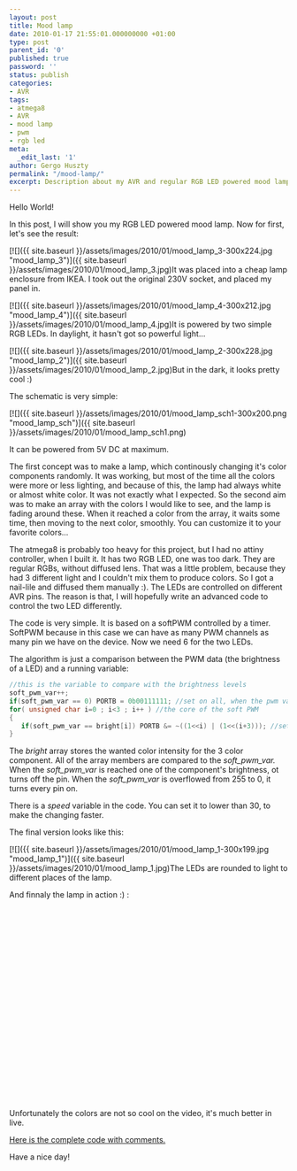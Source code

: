 ```yaml
---
layout: post
title: Mood lamp
date: 2010-01-17 21:55:01.000000000 +01:00
type: post
parent_id: '0'
published: true
password: ''
status: publish
categories:
- AVR
tags:
- atmega8
- AVR
- mood lamp
- pwm
- rgb led
meta:
  _edit_last: '1'
author: Gergo Huszty
permalink: "/mood-lamp/"
excerpt: Description about my AVR and regular RGB LED powered mood lamp
---
```

Hello World!

In this post, I will show you my RGB LED powered mood lamp. Now for first, let's see the result:

[![]({{ site.baseurl }}/assets/images/2010/01/mood_lamp_3-300x224.jpg "mood\_lamp\_3")]({{ site.baseurl }}/assets/images/2010/01/mood_lamp_3.jpg)It was placed into a cheap lamp enclosure from IKEA. I took out the original 230V socket, and placed my panel in.

<!--more-->

[![]({{ site.baseurl }}/assets/images/2010/01/mood_lamp_4-300x212.jpg "mood\_lamp\_4")]({{ site.baseurl }}/assets/images/2010/01/mood_lamp_4.jpg)It is powered by two simple RGB LEDs. In daylight, it hasn't got so powerful light...

[![]({{ site.baseurl }}/assets/images/2010/01/mood_lamp_2-300x228.jpg "mood\_lamp\_2")]({{ site.baseurl }}/assets/images/2010/01/mood_lamp_2.jpg)But in the dark, it looks pretty cool :)

The schematic is very simple:

[![]({{ site.baseurl }}/assets/images/2010/01/mood_lamp_sch1-300x200.png "mood\_lamp\_sch")]({{ site.baseurl }}/assets/images/2010/01/mood_lamp_sch1.png)

It can be powered from 5V DC at maximum.

The first concept was to make a lamp, which continously changing it's color components randomly. It was working, but most of the time all the colors were more or less lighting, and because of this, the lamp had always white or almost white color. It was not exactly what I expected. So the second aim was to make an array with the colors I would like to see, and the lamp is fading around these. When it reached a color from the array, it waits some time, then moving to the next color, smoothly. You can customize it to your favorite colors...

The atmega8 is probably too heavy for this project, but I had no attiny controller, when I built it. It has two RGB LED, one was too dark. They are regular RGBs, without diffused lens. That was a little problem, because they had 3 different light and I couldn't mix them to produce colors. So I got a nail-lile and diffused them manually :). The LEDs are controlled on different AVR pins. The reason is that, I will hopefully write an advanced code to control the two LED differently.

The code is very simple. It is based on a softPWM controlled by a timer. SoftPWM because in this case we can have as many PWM channels as many pin we have on the device. Now we need 6 for the two LEDs.

The algorithm is just a comparison between the PWM data (the brightness of a LED) and a running variable:

```c
//this is the variable to compare with the brightness levels
soft_pwm_var++;
if(soft_pwm_var == 0) PORTB = 0b00111111; //set on all, when the pwm variable is overflowing
for( unsigned char i=0 ; i<3 ; i++ ) //the core of the soft PWM
{
   if(soft_pwm_var == bright[i]) PORTB &= ~((1<<i) | (1<<(i+3))); //set off both LED's color component based on it's brightness level
}
```

The _bright_ array stores the wanted color intensity for the 3 color component. All of the array members are compared to the _soft\_pwm\_var._ When the _soft\_pwm\_var_ is reached one of the component's brightness, ot turns off the pin. When the _soft\_pwm\_var_ is overflowed from 255 to 0, it turns every pin on.

There is a _speed_ variable in the code. You can set it to lower than 30, to make the changing faster.

The final version looks like this:

[![]({{ site.baseurl }}/assets/images/2010/01/mood_lamp_1-300x199.jpg "mood\_lamp\_1")]({{ site.baseurl }}/assets/images/2010/01/mood_lamp_1.jpg)The LEDs are rounded to light to different places of the lamp.

And finnaly the lamp in action :) :

<object width="425" height="350" classid="clsid:d27cdb6e-ae6d-11cf-96b8-444553540000" codebase="http://download.macromedia.com/pub/shockwave/cabs/flash/swflash.cab#version=6,0,40,0"><param name="src" value="http://www.youtube.com/v/n0oD0vT_o0U">
<embed width="425" height="350" type="application/x-shockwave-flash" src="http://www.youtube.com/v/n0oD0vT_o0U"></embed></object>

Unfortunately the colors are not so cool on the video, it's much better in live.

[Here is the complete code with comments.](https://libesz.digitaltrip.hu/downloads/mood_lamp.zip)

Have a nice day!

